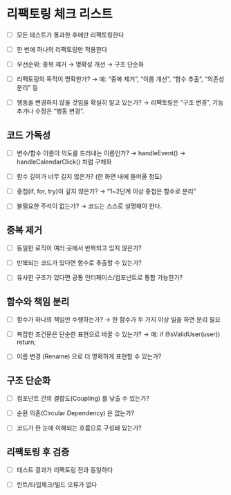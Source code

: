 # 리팩토링 체크 리스트

- [ ] 모든 테스트가 통과한 후에만 리팩토링한다

- [ ] 한 번에 하나의 리팩토링만 적용한다

- [ ] 우선순위: 중복 제거 → 명확성 개선 → 구조 단순화

- [ ] 리팩토링의 목적이 명확한가?
      → 예: “중복 제거”, “이름 개선”, “함수 추출”, “의존성 분리” 등

- [ ] 행동을 변경하지 않을 것임을 확실히 알고 있는가?
      → 리팩토링은 “구조 변경”, 기능 추가나 수정은 “행동 변경”.

## 코드 가독성

- [ ] 변수/함수 이름이 의도를 드러내는 이름인가?
      → handleEvent() → handleCalendarClick() 처럼 구체화

- [ ] 함수 길이가 너무 길지 않은가? (한 화면 내에 들어올 정도)

- [ ] 중첩(if, for, try)이 깊지 않은가?
      → “1~2단계 이상 중첩은 함수로 분리”

- [ ] 불필요한 주석이 없는가?
      → 코드는 스스로 설명해야 한다.

## 중복 제거

- [ ] 동일한 로직이 여러 곳에서 반복되고 있지 않은가?

- [ ] 반복되는 코드가 있다면 함수로 추출할 수 있는가?

- [ ] 유사한 구조가 있다면 공통 인터페이스/컴포넌트로 통합 가능한가?

## 함수와 책임 분리

- [ ] 함수가 하나의 책임만 수행하는가?
      → 한 함수가 두 가지 이상 일을 하면 분리 필요

- [ ] 복잡한 조건문은 단순한 표현으로 바꿀 수 있는가?
      → 예: if (!isValidUser(user)) return;

- [ ] 이름 변경 (Rename) 으로 더 명확하게 표현할 수 있는가?

## 구조 단순화

- [ ] 컴포넌트 간의 결합도(Coupling) 를 낮출 수 있는가?

- [ ] 순환 의존(Circular Dependency) 은 없는가?

- [ ] 코드가 한 눈에 이해되는 흐름으로 구성돼 있는가?

## 리팩토링 후 검증

- [ ] 테스트 결과가 리팩토링 전과 동일하다

- [ ] 린트/타입체크/빌드 오류가 없다
